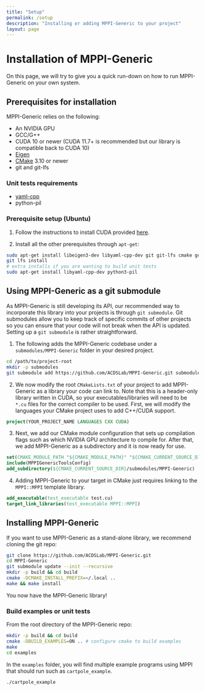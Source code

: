 ```yaml
---
title: "Setup"
permalink: /setup
description: "Installing or adding MPPI-Generic to your project"
layout: page
---
```


<!-- layout: page -->

# Installation of MPPI-Generic
On this page, we will try to give you a quick run-down on how to run MPPI-Generic on your own system.

## Prerequisites for installation
MPPI-Generic relies on the following:
* An NVIDIA GPU
* GCC/G++
* CUDA 10 or newer (CUDA 11.7+ is recommended but our library is compatible back to CUDA 10)
* [Eigen](https://eigen.tuxfamily.org/index.php?title=Main_Page)
* [CMake](https://cmake.org/) 3.10 or newer
* git and git-lfs

### Unit tests requirements
* [yaml-cpp](https://github.com/jbeder/yaml-cpp)
* python-pil

### Prerequisite setup (Ubuntu)
1. Follow the instructions to install CUDA provided [here](https://docs.nvidia.com/cuda/cuda-installation-guide-linux/index.html).

2. Install all the other prerequisites through `apt-get`:
```bash
sudo apt-get install libeigen3-dev libyaml-cpp-dev git git-lfs cmake gcc
git lfs install
# extra installs if you are wanting to build unit tests
sudo apt-get install libyaml-cpp-dev python3-pil
```

## Using MPPI-Generic as a git submodule
As MPPI-Generic is still developing its API, our recommended way to incorporate this library into your projects
is through `git submodule`.
Git submodules allow you to keep track of specific commits of other projects so you can ensure that your code
will not break when the API is updated.
Setting up a `git submodule` is rather straightforward.
1. The following adds the MPPI-Generic codebase under a `submodules/MPPI-Generic` folder in your desired project.
```bash
cd /path/to/project-root
mkdir -p submodules
git submodule add https://github.com/ACDSLab/MPPI-Generic.git submodules/MPPI-Generic
```
2. We now modify the root `CMakeLists.txt` of your project to add MPPI-Generic as a library your code can link to.
Note that this is a header-only library written in CUDA, so your executables/libraries will need to be `*.cu` files
for the correct compiler to be used.
First, we will modify the languages your CMake project uses to add C++/CUDA support.
```cmake
project(YOUR_PROJECT_NAME LANGUAGES CXX CUDA)
```
3. Next, we add our CMake module configuration that sets up compilation flags such as which NVIDIA GPU architecture
to compile for. After that, we add MPPI-Generic as a subdirectory and it is now ready for use.
```cmake
set(CMAKE_MODULE_PATH "${CMAKE_MODULE_PATH}" "${CMAKE_CURRENT_SOURCE_DIR}/submodules/MPPI-Generic")
include(MPPIGenericToolsConfig)
add_subdirectory(${CMAKE_CURRENT_SOURCE_DIR}/submodules/MPPI-Generic)
```
4. Adding MPPI-Generic to your target in CMake just requires linking to the `MPPI::MPPI` template library.
```cmake
add_executable(test_executable test.cu)
target_link_libraries(test_executable MPPI::MPPI)
```

## Installing MPPI-Generic
If you want to use MPPI-Generic as a stand-alone library, we recommend cloning the git repo:
```bash
git clone https://github.com/ACDSLab/MPPI-Generic.git
cd MPPI-Generic
git submodule update --init --recursive
mkdir -p build && cd build
cmake -DCMAKE_INSTALL_PREFIX=~/.local ..
make && make install
```
You now have the MPPI-Generic library!

### Build examples or unit tests
From the root directory of the MPPI-Generic repo:
```bash
mkdir -p build && cd build
cmake -DBUILD_EXAMPLES=ON .. # configure cmake to build examples
make
cd examples
```
In the `examples` folder, you will find multiple example programs using MPPI that should run such as `cartpole_example`.
```bash
./cartpole_example
```
